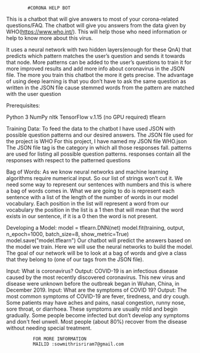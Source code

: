             #CORONA HELP BOT
This is a chatbot that will give answers to most of your corona-related questions/FAQ. The chatbot will give you answers from the data given by WHO(https://www.who.int/). This will help those who need information or help to know more about this virus.

It uses a neural network with two hidden layers(enough for these QnA) that predicts which pattern matches the user’s question and sends it towards that node. More patterns can be added to the user’s questions to train it for more improved results and add more info about coronavirus in the JSON file. The more you train this chatbot the more it gets precise. The advantage of using deep learning is that you don’t have to ask the same question as written in the JSON file cause stemmed words from the pattern are matched with the user question

Prerequisites: 

Python 3
NumPy
nltk
TensorFlow v.1.15 (no GPU required)
tflearn

Training Data: 
To feed the data to the chatbot I have used JSON with possible question patterns and our desired answers. 
The JSON file used for the project is WHO 
For this project, I have named my JSON file WHO.json 
The JSON file tag is the category in which all those responses fall. 
patterns are used for listing all possible question patterns. 
responses contain all the responses with respect to the patterned questions 

Bag of Words: 
As we know neural networks and machine learning algorithms require numerical input. So our list of strings won’t cut it. We need some way to represent our sentences with numbers and this is where a bag of words comes in. What we are going to do is represent each sentence with a list of the length of the number of words in our model vocabulary. Each position in the list will represent a word from our vocabulary the position in the list is a 1 then that will mean that the word exists in our sentence, if it is a 0 then the word is not present.

Developing a Model:
model = tflearn.DNN(net)
model.fit(training, output, n_epoch=1000, batch_size=8, show_metric=True) 
model.save("model.tflearn")
Our chatbot will predict the answers based on the model we train. Here we will use the neural networks to build the model. The goal of our network will be to look at a bag of words and give a class that they belong to (one of our tags from the JSON file).

Input: What is coronavirus?
Output: COVID-19 is an infectious disease caused by the most recently discovered coronavirus. This new virus and disease were unknown before the outbreak began in Wuhan, China, in December 2019.
Input: What are the symptoms of COVID 19?
Output: The most common symptoms of COVID-19 are fever, tiredness, and dry cough. Some patients may have aches and pains, nasal congestion, runny nose, sore throat, or diarrhoea. These symptoms are usually mild and begin gradually. Some people become infected but don’t develop any symptoms and don't feel unwell. Most people (about 80%) recover from the disease without needing special treatment.


              FOR MORE INFORMATION 
              MAILID :sowmithrisriram7@gmail.com
